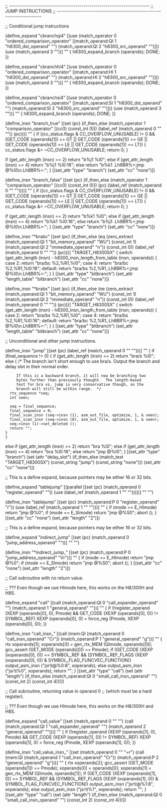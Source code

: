 ;; ----------------------------------------------------------------------
;; JUMP INSTRUCTIONS
;; ----------------------------------------------------------------------

;; Conditional jump instructions

(define_expand "cbranchqi4"
  [(use (match_operator 0 "ordered_comparison_operator"
         [(match_operand:QI 1 "h8300_dst_operand" "")
          (match_operand:QI 2 "h8300_src_operand" "")]))
   (use (match_operand 3 ""))]
  ""
  {
    h8300_expand_branch (operands);
    DONE;
  })

(define_expand "cbranchhi4"
  [(use (match_operator 0 "ordered_comparison_operator"
         [(match_operand:HI 1 "h8300_dst_operand" "")
          (match_operand:HI 2 "h8300_src_operand" "")]))
   (use (match_operand 3 ""))]
  ""
  {
    h8300_expand_branch (operands);
    DONE;
  })

(define_expand "cbranchsi4"
  [(use (match_operator 0 "ordered_comparison_operator"
         [(match_operand:SI 1 "h8300_dst_operand" "")
          (match_operand:SI 2 "h8300_src_operand" "")]))
   (use (match_operand 3 ""))]
  ""
  {
    h8300_expand_branch (operands);
    DONE;
  })

(define_insn "branch_true"
  [(set (pc)
	(if_then_else (match_operator 1 "comparison_operator"
		       [(cc0) (const_int 0)])
		      (label_ref (match_operand 0 "" ""))
		      (pc)))]
  ""
{
  if ((cc_status.flags & CC_OVERFLOW_UNUSABLE) != 0
      && (GET_CODE (operands[1]) == GT
	  || GET_CODE (operands[1]) == GE
	  || GET_CODE (operands[1]) == LE
	  || GET_CODE (operands[1]) == LT))
    {
      cc_status.flags &= ~CC_OVERFLOW_UNUSABLE;
      return 0;
    }

  if (get_attr_length (insn) == 2)
    return "b%j1	%l0";
  else if (get_attr_length (insn) == 4)
    return "b%j1	%l0:16";
  else
    return "b%k1	.Lh8BR%=\;jmp	@%l0\\n.Lh8BR%=:";
}
 [(set_attr "type" "branch")
   (set_attr "cc" "none")])

(define_insn "branch_false"
  [(set (pc)
	(if_then_else (match_operator 1 "comparison_operator"
		       [(cc0) (const_int 0)])
		      (pc)
		      (label_ref (match_operand 0 "" ""))))]
  ""
{
  if ((cc_status.flags & CC_OVERFLOW_UNUSABLE) != 0
      && (GET_CODE (operands[1]) == GT
	  || GET_CODE (operands[1]) == GE
	  || GET_CODE (operands[1]) == LE
	  || GET_CODE (operands[1]) == LT))
    {
      cc_status.flags &= ~CC_OVERFLOW_UNUSABLE;
      return 0;
    }

  if (get_attr_length (insn) == 2)
    return "b%k1	%l0";
  else if (get_attr_length (insn) == 4)
    return "b%k1	%l0:16";
  else
    return "b%j1	.Lh8BR%=\;jmp	@%l0\\n.Lh8BR%=:";
}
  [(set_attr "type" "branch")
   (set_attr "cc" "none")])

(define_insn "*brabc"
  [(set (pc)
	(if_then_else (eq (zero_extract (match_operand:QI 1 "bit_memory_operand" "WU")
					(const_int 1)
					(match_operand:QI 2 "immediate_operand" "n"))
			  (const_int 0))
		      (label_ref (match_operand 0 "" ""))
		      (pc)))]
  "TARGET_H8300SX"
{
  switch (get_attr_length (insn)
	  - h8300_insn_length_from_table (insn, operands))
    {
    case 2:
      return "bra/bc	%2,%R1,%l0";
    case 4:
      return "bra/bc	%2,%R1,%l0:16";
    default:
      return "bra/bs	%2,%R1,.Lh8BR%=\;jmp	@%l0\\n.Lh8BR%=:";
    }
}
  [(set_attr "type" "bitbranch")
   (set_attr "length_table" "bitbranch")
   (set_attr "cc" "none")])

(define_insn "*brabs"
  [(set (pc)
	(if_then_else (ne (zero_extract (match_operand:QI 1 "bit_memory_operand" "WU")
					(const_int 1)
					(match_operand:QI 2 "immediate_operand" "n"))
			  (const_int 0))
		      (label_ref (match_operand 0 "" ""))
		      (pc)))]
  "TARGET_H8300SX"
{
  switch (get_attr_length (insn)
	  - h8300_insn_length_from_table (insn, operands))
    {
    case 2:
      return "bra/bs	%2,%R1,%l0";
    case 4:
      return "bra/bs	%2,%R1,%l0:16";
    default:
      return "bra/bc	%2,%R1,.Lh8BR%=\;jmp	@%l0\\n.Lh8BR%=:";
    }
}
  [(set_attr "type" "bitbranch")
   (set_attr "length_table" "bitbranch")
   (set_attr "cc" "none")])

;; Unconditional and other jump instructions.

(define_insn "jump"
  [(set (pc)
	(label_ref (match_operand 0 "" "")))]
  ""
{
  if (final_sequence != 0)
    {
      if (get_attr_length (insn) == 2)
	return "bra/s	%l0";
      else
	{
	  /* The branch isn't short enough to use bra/s.  Output the
	     branch and delay slot in their normal order.

	     If this is a backward branch, it will now be branching two
	     bytes further than previously thought.  The length-based
	     test for bra vs. jump is very conservative though, so the
	     branch will still be within range.  */
	  rtx_sequence *seq;
	  int seen;

	  seq = final_sequence;
	  final_sequence = 0;
	  final_scan_insn (seq->insn (1), asm_out_file, optimize, 1, & seen);
	  final_scan_insn (seq->insn (0), asm_out_file, optimize, 1, & seen);
	  seq->insn (1)->set_deleted ();
	  return "";
	}
    }
  else if (get_attr_length (insn) == 2)
    return "bra	%l0";
  else if (get_attr_length (insn) == 4)
    return "bra	%l0:16";
  else
    return "jmp	@%l0";
}
  [(set_attr "type" "branch")
   (set (attr "delay_slot")
	(if_then_else (match_test "TARGET_H8300SX")
		      (const_string "jump")
		      (const_string "none")))
   (set_attr "cc" "none")])

;; This is a define expand, because pointers may be either 16 or 32 bits.

(define_expand "tablejump"
  [(parallel [(set (pc) (match_operand 0 "register_operand" ""))
	      (use (label_ref (match_operand 1 "" "")))])]
  ""
  "")

(define_insn "tablejump<mode>"
  [(set (pc) (match_operand:P 0 "register_operand" "r"))
   (use (label_ref (match_operand 1 "" "")))]
  ""
  {
    if (<MODE>mode == E_HImode)
      return "jmp	@%0";
    if (<MODE>mode == E_SImode)
      return "jmp	@%S0";
    abort ();
  }
  [(set_attr "cc" "none")
   (set_attr "length" "2")])

;; This is a define expand, because pointers may be either 16 or 32 bits.

(define_expand "indirect_jump"
  [(set (pc) (match_operand 0 "jump_address_operand" ""))]
  ""
  "")

(define_insn "*indirect_jump_<mode>"
  [(set (pc) (match_operand:P 0 "jump_address_operand" "Vr"))]
  ""
  {
    if (<MODE>mode == E_HImode)
      return "jmp	@%0";
    if (<MODE>mode == E_SImode)
      return "jmp	@%S0";
    abort ();
  }
  [(set_attr "cc" "none")
   (set_attr "length" "2")])

;; Call subroutine with no return value.

;; ??? Even though we use HImode here, this works on the H8/300H and H8S.

(define_expand "call"
  [(call (match_operand:QI 0 "call_expander_operand" "")
	 (match_operand 1 "general_operand" ""))]
  ""
  {
    if (!register_operand (XEXP (operands[0], 0), Pmode)
	&& GET_CODE (XEXP (operands[0], 0)) != SYMBOL_REF)
      XEXP (operands[0], 0) = force_reg (Pmode, XEXP (operands[0], 0));
  })

(define_insn "call_insn_<mode>"
  [(call (mem:QI (match_operand 0 "call_insn_operand" "Cr"))
	         (match_operand:P 1 "general_operand" "g"))]
  ""
{
  rtx xoperands[1];
  xoperands[0] = gen_rtx_MEM (QImode, operands[0]);
  gcc_assert (GET_MODE (operands[0]) == Pmode);
  if (GET_CODE (XEXP (xoperands[0], 0)) == SYMBOL_REF
      && (SYMBOL_REF_FLAGS (XEXP (xoperands[0], 0)) & SYMBOL_FLAG_FUNCVEC_FUNCTION))
    output_asm_insn ("jsr\\t@%0:8", xoperands);
  else
    output_asm_insn ("jsr\\t%0", xoperands);
  return "";
}
  [(set_attr "type" "call")
   (set (attr "length")
	(if_then_else (match_operand:QI 0 "small_call_insn_operand" "")
		      (const_int 2)
		      (const_int 4)))])

;; Call subroutine, returning value in operand 0
;; (which must be a hard register).

;; ??? Even though we use HImode here, this works on the H8/300H and H8S.

(define_expand "call_value"
  [(set (match_operand 0 "" "")
	(call (match_operand:QI 1 "call_expander_operand" "")
	      (match_operand 2 "general_operand" "")))]
  ""
  {
    if (!register_operand (XEXP (operands[1], 0), Pmode)
	&& GET_CODE (XEXP (operands[1], 0)) != SYMBOL_REF)
      XEXP (operands[1], 0) = force_reg (Pmode, XEXP (operands[1], 0));
  })

(define_insn "call_value_insn_<mode>"
  [(set (match_operand 0 "" "=r")
	(call (mem:QI (match_operand 1 "call_insn_operand" "Cr"))
		      (match_operand:P 2 "general_operand" "g")))]
  ""
{
  rtx xoperands[2];
  gcc_assert (GET_MODE (operands[1]) == Pmode);
  xoperands[0] = operands[0];
  xoperands[1] = gen_rtx_MEM (QImode, operands[1]);
  if (GET_CODE (XEXP (xoperands[1], 0)) == SYMBOL_REF
      && (SYMBOL_REF_FLAGS (XEXP (xoperands[1], 0)) & SYMBOL_FLAG_FUNCVEC_FUNCTION))
    output_asm_insn ("jsr\\t@%1:8", xoperands);
  else
    output_asm_insn ("jsr\\t%1", xoperands);
  return "";
}
  [(set_attr "type" "call")
   (set (attr "length")
	(if_then_else (match_operand:QI 0 "small_call_insn_operand" "")
		      (const_int 2)
		      (const_int 4)))])

